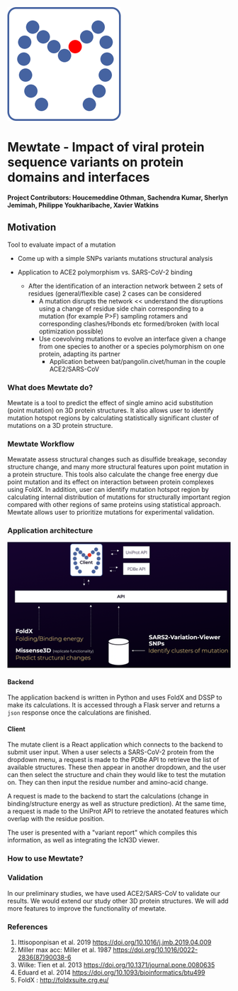 ![Mewtate logo](https://github.com/hackathonismb/Impact-of-viral-protein-sequence-variants-on-protein-domains-and-interfaces/blob/master/mewtate-client/src/mewtate-logo.svg)

# Mewtate - Impact of viral protein sequence variants on protein domains and interfaces

#### Project Contributors: Houcemeddine Othman, Sachendra Kumar, Sherlyn Jemimah, Philippe Youkharibache, Xavier Watkins

## Motivation

Tool to evaluate impact of a mutation

- Come up with a simple SNPs variants mutations structural analysis

- Application to ACE2 polymorphism vs. SARS-CoV-2 binding
  - After the identification of an interaction network between 2 sets of residues (general/flexible case) 2 cases can be considered
    - A mutation disrupts the network << understand the disruptions using a change of residue side chain corresponding to a mutation (for example P>F) sampling rotamers and corresponding clashes/Hbonds etc formed/broken (with local optimization possible)
    - Use coevolving mutations to evolve an interface given a change from one species to another or a species polymorphism on one protein, adapting its partner
      - Application between bat/pangolin.civet/human in the couple ACE2/SARS-CoV

### What does Mewtate do?

Mewtate is a tool to predict the effect of single amino acid substitution (point mutation) on 3D protein structures. It also allows user to identify mutation hotspot regions by calculating statistically significant cluster of mutations on a 3D protein structure.

### Mewtate Workflow

Mewatate assess structural changes such as disulfide breakage, seconday structure change, and many more structural features upon point mutation in a protein structure. This tools also calculate the change free energy due point mutation and its effect on interaction between protein complexes using FoldX. In addition, user can identify mutation hotspot region by calculating internal distribution of mutations for structurally important region compared with other regions of same proteins using statistical approach. Mewtate allows user to prioritize mutations for experimental validation.

### Application architecture

![data logo](https://github.com/hackathonismb/Impact-of-viral-protein-sequence-variants-on-protein-domains-and-interfaces/blob/master/docs/flowchart.png)

#### Backend

The application backend is written in Python and uses FoldX and DSSP to make its calculations. It is accessed through a Flask server and returns a `json` response once the calculations are finished.

#### Client

The mutate client is a React application which connects to the backend to submit user input. When a user selects a SARS-CoV-2 protein from the dropdown menu, a request is made to the PDBe API to retrieve the list of available structures. These then appear in another dropdown, and the user can then select the structure and chain they would like to test the mutation on. They can then input the residue number and amino-acid change.

A request is made to the backend to start the calculations (change in binding/structure energy as well as structure prediction). At the same time, a request is made to the UniProt API to retrieve the anotated features which overlap with the residue position.

The user is presented with a "variant report" which compiles this information, as well as integrating the IcN3D viewer.

### How to use Mewtate?

### Validation

In our preliminary studies, we have used ACE2/SARS-CoV to validate our results. We would extend our study other 3D protein structures. We will add more features to improve the functionality of mewtate.

### References

1. Ittisoponpisan et al. 2019 https://doi.org/10.1016/j.jmb.2019.04.009
2. Miller max acc: Miller et al. 1987 https://doi.org/10.1016/0022-2836(87)90038-6
3. Wilke: Tien et al. 2013 https://doi.org/10.1371/journal.pone.0080635
4. Eduard et al. 2014 https://doi.org/10.1093/bioinformatics/btu499
5. FoldX : http://foldxsuite.crg.eu/
